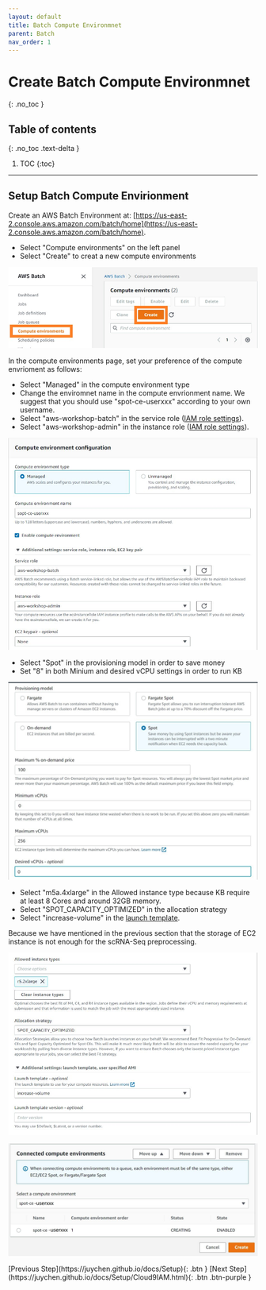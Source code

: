 ```yaml
---
layout: default
title: Batch Compute Environmnet
parent: Batch
nav_order: 1
---
```


# Create Batch Compute Environmnet
{: .no_toc }

## Table of contents
{: .no_toc .text-delta }

1. TOC
{:toc}

---

## Setup Batch Compute Envirionment

Create an AWS Batch Environment at: [https://us-east-2.console.aws.amazon.com/batch/home](https://us-east-2.console.aws.amazon.com/batch/home).

- Select "Compute environments" on the left panel
- Select "Create" to creat a new compute environments

![Image](../../src/img/Batch/Batch-env1.jpg)

In the compute environments page, set your preference of the compute envrioment as follows:
- Select "Managed" in the compute environment type
- Change the enviromnet name in the compute envrionment name. We suggest that you should use "spot-ce-userxxx" according to your own username.
- Select "aws-workshop-batch" in the service role ([IAM role settings](https://juychen.github.io/docs/10_Supplementary/IAMsettings.html)). 
- Select "aws-workshop-admin" in the instance role ([IAM role settings](https://juychen.github.io/docs/10_Supplementary/IAMsettings.html)). 

![Image](../../src/img/Batch/Batch-env2.jpg)

- Select "Spot" in the provisioning model in order to save money
- Set "8" in both Minium and desired vCPU settings in order to run KB

![Image](../../src/img/Batch/Batch-env3.jpg)

- Select "m5a.4xlarge" in the Allowed instance type because KB require at least 8 Cores and around 32GB memory.
- Select "SPOT_CAPACITY_OPTIMIZED" in the allocation strategy
- Select "increase-volume" in the  [launch template](https://juychen.github.io/docs/10_Supplementary/Launchtemp.html). 
 

Because we have mentioned in the previous section that the storage of EC2 instance is not enough for the scRNA-Seq preprocessing. 

![Image](../../src/img/Batch/Batch-env3.1.jpg)

![Image](../../src/img/Batch/Batch-env4.jpg)


<div class="code-example" markdown="1">
[Previous Step](https://juychen.github.io/docs/Setup){: .btn }
[Next Step](https://juychen.github.io/docs/Setup/Cloud9IAM.html){: .btn .btn-purple }
</div>
